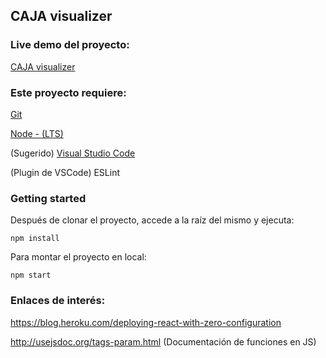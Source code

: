 ## CAJA visualizer

### Live demo del proyecto:
[CAJA visualizer](https://arcane-tundra-90702.herokuapp.com/)

### Este proyecto requiere:
[Git](https://git-scm.com/)

[Node - (LTS)](https://nodejs.org/es/)

(Sugerido) [Visual Studio Code](https://code.visualstudio.com/)

(Plugin de VSCode) ESLint

### Getting started
Después de clonar el proyecto, accede a la raíz del mismo y ejecuta:
```
npm install
```
Para montar el proyecto en local:
```
npm start
```

### Enlaces de interés:
https://blog.heroku.com/deploying-react-with-zero-configuration

http://usejsdoc.org/tags-param.html (Documentación de funciones en JS)
